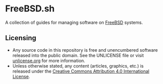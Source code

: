 # FreeBSD.sh

A collection of guides for managing software on [FreeBSD](https://www.freebsd.org/) systems.

## Licensing

* Any source code in this repository is free and unencumbered software released into the public domain. See the UNLICENSE file or visit [unlicense.org](https://unlicense.org/) for more information.
* Unless otherwise stated, any content (articles, graphics, etc.) is released under the [Creative Commons Attribution 4.0 International License](https://creativecommons.org/licenses/by/4.0/).
